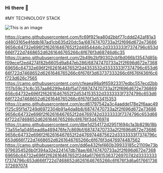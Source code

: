 ### Hi there 👋


#MY TECHNOLOGY STACK

![This is an image](https://camo.githubusercontent.com/fc69f921ea80d2bbf77cddd242af81a3d4803165e4fddb187ad1cb635d20dc5a/68747470733a2f2f696d672e736869656c64732e696f2f62616467652f2d48544d4c2d3333333f7374796c653d666f722d7468652d6261646765266c6f676f3d68746d6c35)

https://camo.githubusercontent.com/fc69f921ea80d2bbf77cddd242af81a3d4803165e4fddb187ad1cb635d20dc5a/68747470733a2f2f696d672e736869656c64732e696f2f62616467652f2d48544d4c2d3333333f7374796c653d666f722d7468652d6261646765266c6f676f3d68746d6c35
https://camo.githubusercontent.com/2b49b2bf90302cbf8d066b13547d85bf09ecef2ed4274f82b6605d9a847eb286/68747470733a2f2f696d672e736869656c64732e696f2f62616467652f2d4353532d3333333f7374796c653d666f722d7468652d6261646765266c6f676f3d63737333266c6f676f436f6c6f723d626c7565
https://camo.githubusercontent.com/cfeaea98a9f65923317edbc557ecd2bb1117b59c21c8c357aa86299e44bf5a17/68747470733a2f2f696d672e736869656c64732e696f2f62616467652f2d534153532d3333333f7374796c653d666f722d7468652d6261646765266c6f676f3d53415353
https://camo.githubusercontent.com/ecd61797542a3c4aadde178e2f6aac49f125c95f1d7249d6972304b91a4da8b8/68747470733a2f2f696d672e736869656c64732e696f2f62616467652f2d4769742d3333333f7374796c653d666f722d7468652d6261646765266c6f676f3d476974
https://camo.githubusercontent.com/dbe1d254172d29511694c1a3b829b18b73a55e1a0465ead8a489476fe7c869bf/68747470733a2f2f696d672e736869656c64732e696f2f62616467652f2d4769744875622d3333333f7374796c653d666f722d7468652d6261646765266c6f676f3d476974487562
https://camo.githubusercontent.com/dd6e432fef460b39933185c21109e73b9796354526b0f394a32e224147db78ae/68747470733a2f2f696d672e736869656c64732e696f2f62616467652f2d4a6176615363726970742d3333333f7374796c653d666f722d7468652d6261646765266c6f676f3d6a617661736372697074

<!--
**Akmdvtm/Akmdvtm** is a ✨ _special_ ✨ repository because its `README.md` (this file) appears on your GitHub profile.

Here are some ideas to get you started:

- 🔭 I’m currently working on ...
- 🌱 I’m currently learning ...
- 👯 I’m looking to collaborate on ...
- 🤔 I’m looking for help with ...
- 💬 Ask me about ...
- 📫 How to reach me: ...
- 😄 Pronouns: ...
- ⚡ Fun fact: ...
-->
